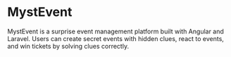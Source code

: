 # MystEvent
MystEvent is a surprise event management platform built with Angular and Laravel. Users can create secret events with hidden clues, react to events, and win tickets by solving clues correctly.
